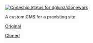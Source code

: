 [ ![Codeship Status for dglunz/clonewars](https://www.codeship.io/projects/266021f0-445f-0132-5566-224ad7020b2f/status)](https://www.codeship.io/projects/44824)

A custom CMS for a prexisting site.

[Original](http://www.twofistedmarios.com/Two-fisted_Marios_Pizza.html)

[Cloned](http://two-fisted.herokuapp.com/)

